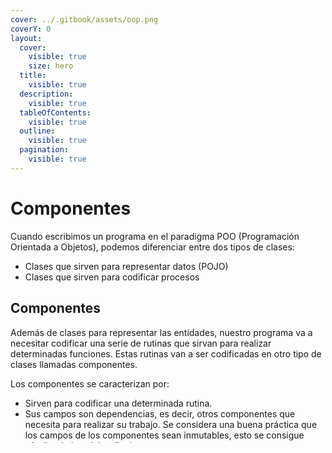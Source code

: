 ```yaml
---
cover: ../.gitbook/assets/oop.png
coverY: 0
layout:
  cover:
    visible: true
    size: hero
  title:
    visible: true
  description:
    visible: true
  tableOfContents:
    visible: true
  outline:
    visible: true
  pagination:
    visible: true
---
```


# Componentes

Cuando escribimos un programa en el paradigma POO (Programación Orientada a Objetos), podemos diferenciar entre dos tipos de clases:

* Clases que sirven para representar datos (POJO)
* Clases que sirven para codificar procesos

## Componentes

Además de clases para representar las entidades, nuestro programa va a necesitar codificar una serie de rutinas que sirvan para realizar determinadas funciones. Estas rutinas van a ser codificadas en otro tipo de clases llamadas componentes.

Los componentes se caracterizan por:

* Sirven para codificar una determinada rutina.
* Sus campos son dependencias, es decir, otros componentes que necesita para realizar su trabajo. Se considera una buena práctica que los campos de los componentes sean inmutables, esto se consigue añadiendo la palabra final
* Tiene un constructor en el que recibe instancias de sus dependencias
* No define getters ni setters
* No define hashCode, equals ni toString

Por ejemplo, el componente que codifica la rutina que pide al usuario los datos de un vehículo sería:

```java
package org.ies.vehicles.components;

import org.ies.vehicles.model.Vehicle;

import java.util.Scanner;

/**
 * Esta clase NO ES un POJO porque ni es una clase de datos, ni tiene getters y setters
 */
public class VehicleReader {
    private final Scanner scanner;

    public VehicleReader(Scanner scanner) {
        this.scanner = scanner;
    }

    public Vehicle read() {
        System.out.println("Introduce los datos del vehículo");

        System.out.println("Tipo de vehículo:");
        String vehicleType = scanner.nextLine();

        System.out.println("Color:");
        String color = scanner.nextLine();

        System.out.println("Velocidad máxima:");
        int maxSpeed = scanner.nextInt();
        scanner.nextLine();

        System.out.println("Matrícula:");
        String plate = scanner.nextLine();

        Vehicle vehicle = new Vehicle(vehicleType, color, maxSpeed, plate);
        return vehicle;

    }
}

```

Este componente VehicleReader tiene:

* Una dependencia de tipo Scanner: necesita ese componente para realizar su trabajo
* Un método read que implementa la rutina de pedir al usuario un vehículo.
